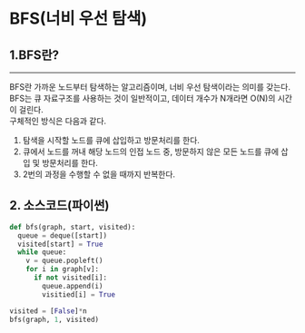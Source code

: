 # BFS(너비 우선 탐색)

## 1.BFS란?
***
BFS란 가까운 노드부터 탐색하는 알고리즘이며, 너비 우선 탐색이라는 의미를 갖는다. BFS는 큐 자료구조를 사용하는 것이 일반적이고, 데이터 개수가 N개라면 O(N)의 시간이 걸린다.\
구체적인 방식은 다음과 같다.
1. 탐색을 시작할 노드를 큐에 삽입하고 방문처리를 한다.
2. 큐에서 노드를 꺼내 해당 노드의 인접 노드 중, 방문하지 않은 모든 노드를 큐에 삽입 및 방문처리를 한다.
3. 2번의 과정을 수행할 수 없을 때까지 반복한다.
   
## 2. 소스코드(파이썬)
```py
def bfs(graph, start, visited):
  queue = deque([start])
  visited[start] = True
  while queue:
    v = queue.popleft()
    for i in graph[v]:
      if not visited[i]:
        queue.append(i)
        visitied[i] = True

visited = [False]*n
bfs(graph, 1, visited)